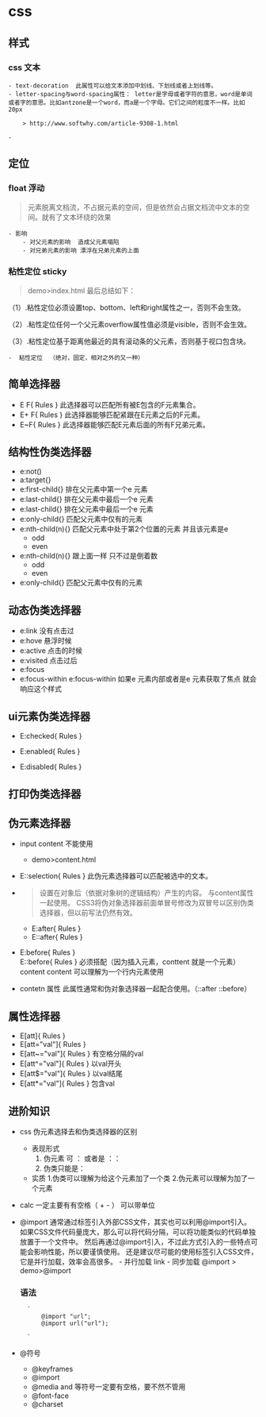 # css

## 样式

### css 文本

    - text-decoration  此属性可以给文本添加中划线、下划线或者上划线等。
    - letter-spacing与word-spacing属性： letter是字母或者字符的意思，word是单词或者字的意思。比如antzone是一个word，而a是一个字母。它们之间的粒度不一样。比如 20px

        > http://www.softwhy.com/article-9308-1.html

    - 

## 定位

### float 浮动
> 元素脱离文档流，不占据元素的空间，但是依然会占据文档流中文本的空间。就有了文本环绕的效果

    - 影响
        - 对父元素的影响  造成父元素塌陷
        - 对兄弟元素的影响 漂浮在兄弟元素的上面


### 粘性定位 sticky

> demo>index.html 最后总结如下：

（1）.粘性定位必须设置top、bottom、left和right属性之一，否则不会生效。

（2）.粘性定位任何一个父元素overflow属性值必须是visible，否则不会生效。

（3）.粘性定位基于距离他最近的具有滚动条的父元素，否则基于视口包含块。 

    -  粘性定位  （绝对，固定，相对之外的又一种）


## 简单选择器

- E F{ Rules }   此选择器可以匹配所有被E包含的F元素集合。
- E+ F{ Rules }              此选择器能够匹配紧跟在E元素之后的F元素。    
- E~F{ Rules }            此选择器能够匹配E元素后面的所有F兄弟元素。

## 结构性伪类选择器

- e:not()
- a:target{}
- e:first-child{}  排在父元素中第一个e 元素
- e:last-child{}  排在父元素中最后一个e 元素
- e:last-child{}  排在父元素中最后一个e 元素
- e:only-child{}  匹配父元素中仅有的元素
- e:nth-child(n){}  匹配父元素中处于第2个位置的元素   并且该元素是e   
    - odd
    - even
 - e:nth-child(n){}  跟上面一样  只不过是倒着数 
    - odd
    - even
- e:only-child{}  匹配父元素中仅有的元素


## 动态伪类选择器

  - e:link    没有点击过
  - e:hove    悬浮时候
  - e:active  点击的时候
  - e:visited 点击过后  
  - e:focus
  - e:focus-within     e:focus-within 如果e 元素内部或者是e 元素获取了焦点 就会响应这个样式

## ui元素伪类选择器

- E:checked{ Rules }

- E:enabled{ Rules }
- E:disabled{ Rules }

## 打印伪类选择器

## 伪元素选择器

- input content 不能使用 

    - demo>content.html

- E::selection{ Rules } 此伪元素选择器可以匹配被选中的文本。

- >设置在对象后（依据对象树的逻辑结构）产生的内容。
与content属性一起使用。
CSS3将伪对象选择器前面单冒号修改为双冒号以区别伪类选择器，但以前写法仍然有效。
  - E:after{ Rules } 
  - E::after{ Rules }

- E:before{ Rules }     
  E::before{ Rules }  必须搭配（因为插入元素，conttent 就是一个元素） content content  可以理解为一个行内元素使用

- contetn 属性 此属性通常和伪对象选择器一起配合使用。（::after  ::before）

## 属性选择器

- E[att]{ Rules }
- E[att="val"]{ Rules }
- E[att~="val"]{ Rules }  有空格分隔的val
- E[att^="val"]{ Rules }  以val开头
- E[att$="val"]{ Rules }  以val结尾
- E[att*="val"]{ Rules }  包含val

## 进阶知识

- css 伪元素选择去和伪类选择器的区别

    - 表现形式  
        1. 伪元素 可 ： 或者是 ：：
        2. 伪类只能是：
    - 实质
        1.伪类可以理解为给这个元素加了一个类
        2.伪元素可以理解为加了一个元素

- calc 一定主要有有空格（ + - ） 可以带单位

- @import  通常通过<link>标签引入外部CSS文件，其实也可以利用@import引入。
            如果CSS文件代码量庞大，那么可以将代码分隔，可以将功能类似的代码单独放置于一个文件中。
            然后再通过@import引入，不过此方式引入的一些特点可能会影响性能，所以要谨慎使用。
            还是建议尽可能的使用<link>标签引入CSS文件，它是并行加载，效率会高很多。
        - 并行加载  link
        - 同步加载  @import
        > demo>@import

    ### 语法

        `
            @import "url";
            @import url("url");
        
        `
- @符号

    - @keyframes
    - @import
    - @media  and  等符号一定要有空格，要不然不管用
    - @font-face
    - @charset
            